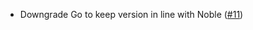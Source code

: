 - Downgrade Go to keep version in line with Noble ([#11](https://github.com/noble-assets/jester/pull/11))